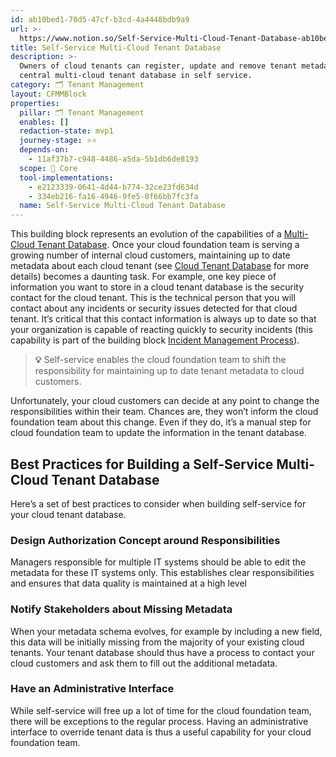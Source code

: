 ```yaml
---
id: ab10bed1-70d5-47cf-b3cd-4a4448bdb9a9
url: >-
  https://www.notion.so/Self-Service-Multi-Cloud-Tenant-Database-ab10bed170d547cfb3cd4a4448bdb9a9
title: Self-Service Multi-Cloud Tenant Database
description: >-
  Owners of cloud tenants can register, update and remove tenant metadata in a
  central multi-cloud tenant database in self service.
category: 🗂 Tenant Management
layout: CFMMBlock
properties:
  pillar: 🗂 Tenant Management
  enables: []
  redaction-state: mvp1
  journey-stage: ⭐️⭐️
  depends-on:
    - 11af37b7-c948-4486-a5da-5b1db6de8193
  scope: 🏢 Core
  tool-implementations:
    - e2123339-0641-4d44-b774-32ce23fd634d
    - 334eb216-fa16-4946-9fe5-8f66bb7fc3fa
  name: Self-Service Multi-Cloud Tenant Database
---
```


This building block represents an evolution of the capabilities of a [Multi-Cloud Tenant Database](./multi-cloud-tenant-database.md). Once your cloud foundation team is serving a growing number of internal cloud customers, maintaining up to date metadata about each cloud tenant (see [Cloud Tenant Database](./cloud-tenant-database.md) for more details) becomes a daunting task. For example, one key piece of information you want to store in a cloud tenant database is the security contact for the cloud tenant. This is the technical person that you will contact about any incidents or security issues detected for that cloud tenant. It’s critical that this contact information is always up to date so that  your organization is capable of reacting quickly to security incidents (this capability is part of the building block [Incident Management Process](../security-and-compliance/incident-management-process.md)).

> **💡** Self-service enables the cloud foundation team to shift the responsibility for maintaining up to date tenant metadata to cloud customers.

Unfortunately, your cloud customers can decide at any point to change the responsibilities within their team. Chances are, they won’t inform the cloud foundation team about this change. Even if they do, it’s a manual step for cloud foundation team to update the information in the tenant database.

## Best Practices for Building a Self-Service Multi-Cloud Tenant Database

Here’s a set of best practices to consider when building self-service for your cloud tenant database.

### Design Authorization Concept around Responsibilities

Managers responsible for multiple IT systems should be able to edit the metadata for these IT systems only.  This establishes clear responsibilities and ensures that data quality is maintained at a high level

### Notify Stakeholders about Missing Metadata

When your metadata schema evolves, for example by including a new field, this data will be initially missing from the majority of your existing cloud tenants. Your tenant database should thus have a process to contact your cloud customers and ask them to fill out the additional metadata.

### Have an Administrative Interface

While self-service will free up a lot of time for the cloud foundation team, there will be exceptions to the regular process. Having an administrative interface to override tenant data is thus a useful capability for your cloud foundation team.